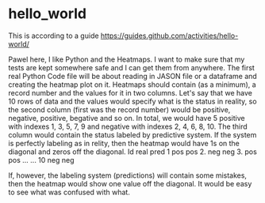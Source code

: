 # hello_world
This is according to a guide https://guides.github.com/activities/hello-world/

Pawel here, I like Python and the Heatmaps. I want to make sure that my tests are kept somewhere safe and I can get them from anywhere.
The first real Python Code file will be about reading in JASON file or a dataframe and creating the heatmap plot on it.
Heatmaps should contain (as a minimum), a record number and the values for it in two columns. Let's say that we have 10 rows of data and the values would specify what is the status in reality, so the second column (first was the record number) would be positive, negative, positive, begative and so on. In total, we would have 5 positive with indexes 1, 3, 5, 7, 9 and negative with indexes 2, 4, 6, 8, 10. The third column would contain the status labeled by predictive system. If the system is perfectly labeling as in relity, then the heatmap would have 1s on the diagonal and zeros off the diagonal.
Id real pred
1  pos  pos
2. neg  neg
3. pos  pos
... ...
10 neg  neg

If, however, the labeling system (predictions) will contain some mistakes, then the heatmap would show one value off the diagonal. It would be easy to see what was confused with what.
